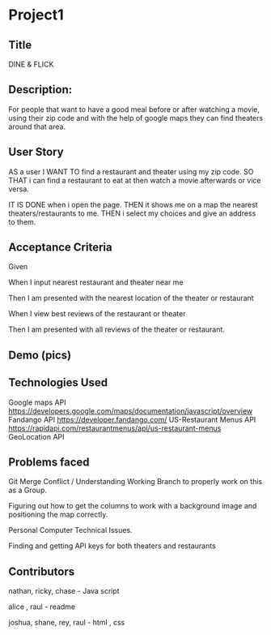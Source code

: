 # Project1
## Title
DINE & FLICK

## Description: 
For people that want to have a good meal before or after watching a movie, using their zip code and with the help of google maps they can find theaters around that area.

## User Story

AS a user 
I WANT TO find a restaurant and theater using my zip code.
SO THAT  i can find a restaurant to eat at then watch a movie afterwards or vice versa.

IT IS DONE when i open the page.
THEN it shows me on a map the nearest theaters/restaurants  to me.
THEN i select my choices and give an address to them.

## Acceptance Criteria 

Given 

When I input nearest restaurant and theater near me

Then I am presented with the nearest location of the theater or restaurant

When I view best reviews of the restaurant or theater

Then I am presented with all reviews of the theater or restaurant.



## Demo (pics) 







## Technologies Used

Google maps API 
https://developers.google.com/maps/documentation/javascript/overview
Fandango API
https://developer.fandango.com/
US-Restaurant Menus API
https://rapidapi.com/restaurantmenus/api/us-restaurant-menus
GeoLocation API

## Problems faced 
Git Merge Conflict / Understanding Working Branch to properly work on this as a Group.

Figuring out how to get the columns to work with a background image and positioning the map correctly.

Personal Computer Technical Issues.

Finding and getting API keys for both theaters and restaurants


## Contributors 

nathan, ricky, chase - Java script 

alice , raul - readme 

joshua, shane, rey, raul - html , css 
